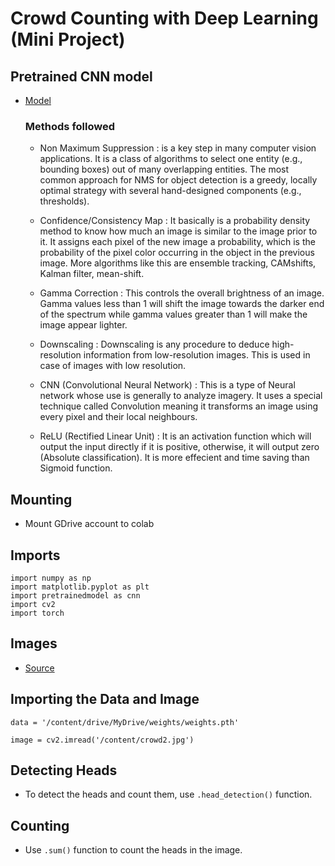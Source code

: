 # Crowd Counting with Deep Learning (Mini Project)

## Pretrained CNN model

- [Model](https://github.com/AlphaVS-76/Mob_Counter/blob/main/pretrainedmodel.py)

  ### Methods followed
  
  - Non Maximum Suppression : is a key step in many computer vision applications. It is a class of algorithms to select one entity (e.g., bounding boxes) out of many overlapping entities. The most common approach for NMS for object detection is a greedy, locally optimal strategy with several hand-designed components (e.g., thresholds).

  - Confidence/Consistency Map : It basically is a probability density method to know how much an image is similar to the image prior to it. It assigns each pixel of the new image a probability, which is the probability of the pixel color occurring in the object in the previous image. More algorithms like this are ensemble tracking, CAMshifts, Kalman filter, mean-shift.
  - Gamma Correction : This controls the overall brightness of an image. Gamma values less than 1 will shift the image towards the darker end of the spectrum while gamma values greater than 1 will make the image appear lighter. 
  - Downscaling : Downscaling is any procedure to deduce high-resolution information from low-resolution images. This is used in case of images with low resolution.
  - CNN (Convolutional Neural Network) : This is a type of Neural network whose use is generally to analyze imagery. It uses a special technique called Convolution meaning it transforms an image using every pixel and their local neighbours. 
  - ReLU (Rectified Linear Unit) : It is an activation function which will output the input directly if it is positive, otherwise, it will output zero (Absolute classification). It is more effecient and time saving than Sigmoid function.


## Mounting
- Mount GDrive account to colab

## Imports

```
import numpy as np
import matplotlib.pyplot as plt
import pretrainedmodel as cnn
import cv2
import torch
```
## Images

- [Source](https://www.google.com/search?q=crowd&rlz=1C1VDKB_enIN964IN964&sxsrf=APq-WBsbQBLRPtfqFJS-3ABfPvtp2dIfcQ:1645932637709&source=lnms&tbm=isch&sa=X&ved=2ahUKEwjQhMfx-J72AhXzlFYBHSmrCf4Q_AUoAXoECAIQAw&biw=1536&bih=754&dpr=1.25)

## Importing the Data and Image

```
data = '/content/drive/MyDrive/weights/weights.pth'
```

```
image = cv2.imread('/content/crowd2.jpg')
```

## Detecting Heads

- To detect the heads and count them, use `.head_detection()` function.

## Counting

- Use `.sum()` function to count the heads in the image.
